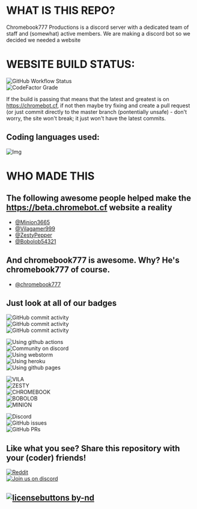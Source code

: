 # WHAT IS THIS REPO?

Chromebook777 Productions is a discord server with a dedicated team of staff and
(somewhat) active members. We are making a discord bot so we decided we needed a
website

# WEBSITE BUILD STATUS:

![GitHub Workflow Status](https://img.shields.io/github/workflow/status/chromebot-websites/chromebot.cf/Deploy%20react%20app%20to%20github?logo=github)<br/>
![CodeFactor Grade](https://img.shields.io/codefactor/grade/github/chromebot-websites/chromebot.cf?logo=codefactor&logoColor=white)<br/>

If the build is passing that means that the latest and greatest is on
https://chromebot.cf, if not then maybe try fixing and create a pull request (or
just commit directly to the master branch (pontentially unsafe) - don't worry,
the site won't break; it just won't have the latest commits.

## Coding languages used:

![Img](https://raw.githubusercontent.com/chromebot-websites/chromebot.cf/master/public/images/C06D5AE8-D12A-4426-A589-908644989BE2.jpeg)

# WHO MADE THIS

## The following awesome people helped make the https://beta.chromebot.cf website a reality

- [@Minion3665](https://github.com/Minion3665)
- [@Vilagamer999](https://github.com/Vilagamer999)
- [@ZestyPepper](https://github.com/ZestyPepper)
- [@Bobolob54321](https://github.com/Bobolob54321)

## And chromebook777 is awesome. Why? He's chromebook777 of course.

- [@chromebook777](https://github.com/Chromebook777)

## Just look at all of our badges

![GitHub commit activity](https://img.shields.io/github/commit-activity/w/chromebot-websites/chromebot.cf?logo=react&logoColor=white)<br/>
![GitHub commit activity](https://img.shields.io/github/commit-activity/m/chromebot-websites/chromebot.cf?label=and&logo=react&logoColor=white)<br/>
![GitHub commit activity](https://img.shields.io/github/commit-activity/y/chromebot-websites/chromebot.cf?label=which%20is&logo=react&logoColor=white)<br/>

![Using github actions](https://img.shields.io/badge/Build%20with-github%20actions-red?logo=github)<br/>
![Community on discord](https://img.shields.io/badge/Community%20on-discord-orange?logo=discord&logoColor=white)<br/>
![Using webstorm](https://img.shields.io/badge/Using%20jetbrains-webstorm-1ABEE4?logo=webstorm)<br/>
![Using heroku](https://img.shields.io/badge/Backend%20from-heroku-430098?logo=heroku)<br/>
![Using github pages](https://img.shields.io/badge/Hosting%20from-github%20pages-black?logo=github)<br/>

![VILA](https://img.shields.io/badge/Vila-Approved-brightgreen)<br/>
![ZESTY](https://img.shields.io/badge/Zesty-Approved-brightgreen)<br/>
![CHROMEBOOK](https://img.shields.io/badge/ChromeBook%20Grade-A%2B-brightgreen)<br/>
![BOBOLOB](https://img.shields.io/badge/Bobolob-Passing-yellowgreen)<br/>
![MINION](https://img.shields.io/badge/Minion-Passing-yellowgreen)<br/>

![Discord](https://img.shields.io/discord/480959345601937410?color=yellow&label=Discord&logo=discord&logoColor=white)<br/>
![GitHub issues](https://img.shields.io/github/issues/chromebot-websites/chromebot.cf?logo=github)<br/>
![GitHub PRs](https://img.shields.io/github/issues-pr/chromebot-websites/chromebot.cf?logo=github)<br/>

## Like what you see? Share this repository with your (coder) friends!<br/>

<a href="https://www.reddit.com/r/Chromebot">![Reddit](https://img.shields.io/reddit/subreddit-subscribers/Chromebot?style=social)</a><br/>
<a href="https://">![Join us on discord](https://img.shields.io/discord/480959345601937410?color=yellow&label=Join%20us%20on%20discord&logo=discord&style=social)</a><br/>

## [![licensebuttons by-nd](https://licensebuttons.net/l/by-nd/3.0/88x31.png)](https://creativecommons.org/licenses/by-nd/4.0)
